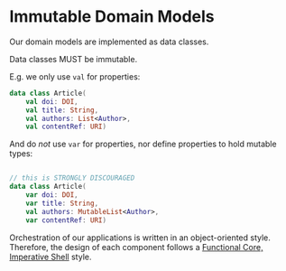 # Immutable Domain Models

Our domain models are implemented as data classes.

Data classes MUST be immutable.

E.g. we only use `val` for properties:

```kotlin
data class Article(
    val doi: DOI, 
    val title: String, 
    val authors: List<Author>, 
    val contentRef: URI)
```

And do _not_ use `var` for properties, nor define properties to hold mutable types:

```kotlin

// this is STRONGLY DISCOURAGED
data class Article(
    var doi: DOI, 
    var title: String, 
    val authors: MutableList<Author>, 
    var contentRef: URI)
```

Orchestration of our applications is written in an object-oriented style.  Therefore, the design of each component follows a [Functional Core, Imperative Shell](https://www.destroyallsoftware.com/screencasts/catalog/functional-core-imperative-shell) style.

